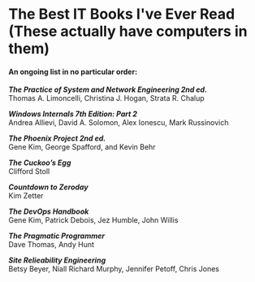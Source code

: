 # The Best IT Books I've Ever Read (These actually have computers in them)

#### An ongoing list in no particular order:

***The Practice of System and Network Engineering 2nd ed.***  
Thomas A. Limoncelli, Christina J. Hogan, Strata R. Chalup  

***Windows Internals 7th Edition: Part 2***   
Andrea Allievi, David A. Solomon, Alex Ionescu, Mark Russinovich

***The Phoenix Project 2nd ed.***  
Gene Kim, George Spafford, and Kevin Behr

***The Cuckoo’s Egg***  
Clifford Stoll

***Countdown to Zeroday***  
Kim Zetter

***The DevOps Handbook***  
Gene Kim, Patrick Debois, Jez Humble, John Willis

***The Pragmatic Programmer***  
Dave Thomas, Andy Hunt

***Site Relieability Engineering***  
Betsy Beyer, Niall Richard Murphy, Jennifer Petoff, Chris Jones
